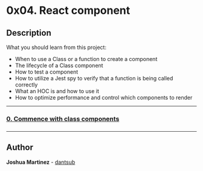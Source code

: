 # 0x04. React component

## Description
What you should learn from this project:

* When to use a Class or a function to create a component
* The lifecycle of a Class component
* How to test a component
* How to utilize a Jest spy to verify that a function is being called correctly
* What an HOC is and how to use it
* How to optimize performance and control which components to render

---

### [0. Commence with class components](./task_0/dashboard)

### []()

### []()

### []()

### []()

### []()

### []()

### []()

### []()

### []()

### []()

---

## Author

**Joshua Martinez** - [dantsub](https://github.com/dantsub)
